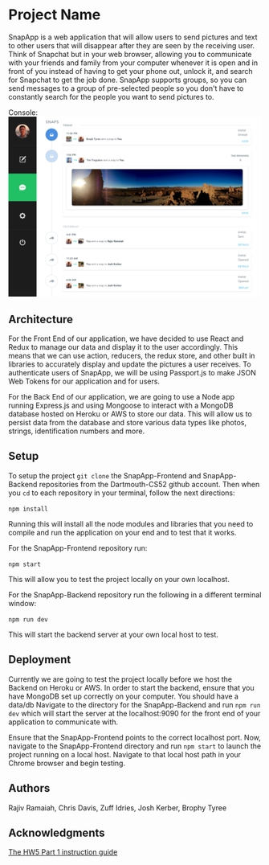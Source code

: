 # Project Name

SnapApp is a web application that will allow users to send pictures and text to other users that will disappear after they are seen by the receiving user. Think of Snapchat but in your web browser, allowing you to communicate with your friends and family from your computer whenever it is open and in front of you instead of having to get your phone out, unlock it, and search for Snapchat to get the job done. SnapApp supports groups, so you can send messages to a group of pre-selected people so you don't have to constantly search for the people you want to send pictures to.

Console:
![Image](./images/Snaps-preview.png)


## Architecture

For the Front End of our application, we have decided to use React and Redux to manage our data and display it to the user accordingly. This means that we can use action, reducers, the redux store, and other built in libraries to accurately display and update the pictures a user receives. To authenticate users of SnapApp, we will be using Passport.js to make JSON Web Tokens for our application and for users.

For the Back End of our application, we are going to use a Node app running Express.js and using Mongoose to interact with a MongoDB database hosted on Heroku or AWS to store our data. This will allow us to persist data from the database and store various data types like photos, strings, identification numbers and more.

## Setup

To setup the project `git clone` the SnapApp-Frontend and SnapApp-Backend repositories from the Dartmouth-CS52 github account. Then when you `cd` to each repository in your terminal, follow the next directions:

`npm install`

Running this will install all the node modules and libraries that you need to compile and run the application on your end and to test that it works.

For the SnapApp-Frontend repository run:

`npm start`

This will allow you to test the project locally on your own localhost.

For the SnapApp-Backend repository run the following in a different terminal window:

`npm run dev`

This will start the backend server at your own local host to test.


## Deployment

Currently we are going to test the project locally before we host the Backend on Heroku or AWS. In order to start the backend, ensure that you have MongoDB set up correctly on your computer. You should have a data/db Navigate to the directory for the SnapApp-Backend and run `npm run dev` which will start the server at the localhost:9090 for the front end of your application to communicate with. 

Ensure that the SnapApp-Frontend points to the correct localhost port. Now, navigate to the SnapApp-Frontend directory and run `npm start` to launch the project running on a local host. Navigate to that local host path in your Chrome browser and begin testing.

## Authors

Rajiv Ramaiah, Chris Davis, Zuff Idries, Josh Kerber, Brophy Tyree

## Acknowledgments
[The HW5 Part 1 instruction guide](http://cs52.me/assignments/hw5p1/)
